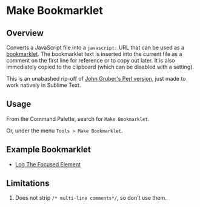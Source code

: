 Make Bookmarklet
================

Overview
--------

Converts a JavaScript file into a `javascript:` URL that can be used as a [bookmarklet](https://en.wikipedia.org/wiki/Bookmarklet). The bookmarklet text is inserted into the current file as a comment on the first line for reference or to copy out later. It is also immediately copied to the clipboard (which can be disabled with a setting).

This is an unabashed rip-off of [John Gruber's Perl version](http://daringfireball.net/2007/03/javascript_bookmarklet_builder), just made to work natively in Sublime Text.


Usage
-----

From the Command Palette, search for `Make Bookmarklet`.

Or, under the menu `Tools > Make Bookmarklet`.

Example Bookmarklet
-------------------

- [Log The Focused Element](https://gist.github.com/gillibrand/e240b129ae748b9e2291)

Limitations
-----------

1. Does not strip `/* multi-line comments*/`, so don't use them.

